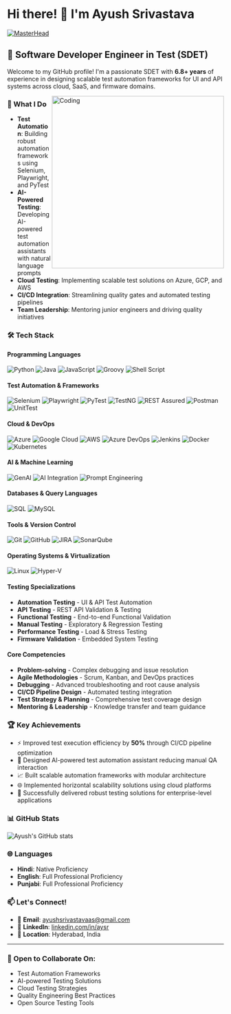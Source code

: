 # Hi there! 👋 I'm Ayush Srivastava
[![MasterHead](https://firebasestorage.googleapis.com/v0/b/flexi-coding.appspot.com/o/dempgi7-520f8d5f-63d4-4453-8822-dbc149ae27f8.gif?alt=media&token=91c0c7b2-93c3-4029-b011-1a8703c5730d)](https://www.linkedin.com/in/aysr)
## 🚀 Software Developer Engineer in Test (SDET)

Welcome to my GitHub profile! I'm a passionate SDET with **6.8+ years** of experience in designing scalable test automation frameworks for UI and API systems across cloud, SaaS, and firmware domains.

<img align="right" alt="Coding" width="400" src="https://cdn.dribbble.com/users/1019864/screenshots/3079099/codeloop.gif">

### 🎯 What I Do
- **Test Automation**: Building robust automation frameworks using Selenium, Playwright, and PyTest
- **AI-Powered Testing**: Developing AI-powered test automation assistants with natural language prompts
- **Cloud Testing**: Implementing scalable test solutions on Azure, GCP, and AWS
- **CI/CD Integration**: Streamlining quality gates and automated testing pipelines
- **Team Leadership**: Mentoring junior engineers and driving quality initiatives

### 🛠️ Tech Stack
#### **Programming Languages**
![Python](https://img.shields.io/badge/Python-3776AB?style=for-the-badge&logo=python&logoColor=white)
![Java](https://img.shields.io/badge/Java-ED8B00?style=for-the-badge&logo=java&logoColor=white)
![JavaScript](https://img.shields.io/badge/JavaScript-F7DF1E?style=for-the-badge&logo=javascript&logoColor=black)
![Groovy](https://img.shields.io/badge/Groovy-4298B8?style=for-the-badge&logo=apachegroovy&logoColor=white)
![Shell Script](https://img.shields.io/badge/Shell_Script-121011?style=for-the-badge&logo=gnu-bash&logoColor=white)

#### **Test Automation & Frameworks**
![Selenium](https://img.shields.io/badge/Selenium-43B02A?style=for-the-badge&logo=selenium&logoColor=white)
![Playwright](https://img.shields.io/badge/Playwright-2EAD33?style=for-the-badge&logo=playwright&logoColor=white)
![PyTest](https://img.shields.io/badge/PyTest-0A9EDC?style=for-the-badge&logo=pytest&logoColor=white)
![TestNG](https://img.shields.io/badge/TestNG-DC382D?style=for-the-badge&logo=testng&logoColor=white)
![REST Assured](https://img.shields.io/badge/REST_Assured-25D366?style=for-the-badge&logoColor=white)
![Postman](https://img.shields.io/badge/Postman-FF6C37?style=for-the-badge&logo=postman&logoColor=white)
![UnitTest](https://img.shields.io/badge/UnitTest-306998?style=for-the-badge&logo=python&logoColor=white)

#### **Cloud & DevOps**
![Azure](https://img.shields.io/badge/Microsoft_Azure-0089D0?style=for-the-badge&logo=microsoft-azure&logoColor=white)
![Google Cloud](https://img.shields.io/badge/Google_Cloud-4285F4?style=for-the-badge&logo=google-cloud&logoColor=white)
![AWS](https://img.shields.io/badge/Amazon_AWS-232F3E?style=for-the-badge&logo=amazon-aws&logoColor=white)
![Azure DevOps](https://img.shields.io/badge/Azure_DevOps-0078D4?style=for-the-badge&logo=azure-devops&logoColor=white)
![Jenkins](https://img.shields.io/badge/Jenkins-D24939?style=for-the-badge&logo=jenkins&logoColor=white)
![Docker](https://img.shields.io/badge/Docker-2496ED?style=for-the-badge&logo=docker&logoColor=white)
![Kubernetes](https://img.shields.io/badge/Kubernetes-326CE5?style=for-the-badge&logo=kubernetes&logoColor=white)

#### **AI & Machine Learning**
![GenAI](https://img.shields.io/badge/GenAI-FF6B6B?style=for-the-badge&logo=openai&logoColor=white)
![AI Integration](https://img.shields.io/badge/AI_Integration-00D4AA?style=for-the-badge&logo=artificial-intelligence&logoColor=white)
![Prompt Engineering](https://img.shields.io/badge/Prompt_Engineering-4ECDC4?style=for-the-badge&logo=chatbot&logoColor=white)

#### **Databases & Query Languages**
![SQL](https://img.shields.io/badge/SQL-4479A1?style=for-the-badge&logo=mysql&logoColor=white)
![MySQL](https://img.shields.io/badge/MySQL-005C84?style=for-the-badge&logo=mysql&logoColor=white)

#### **Tools & Version Control**
![Git](https://img.shields.io/badge/Git-F05032?style=for-the-badge&logo=git&logoColor=white)
![GitHub](https://img.shields.io/badge/GitHub-181717?style=for-the-badge&logo=github&logoColor=white)
![JIRA](https://img.shields.io/badge/JIRA-0052CC?style=for-the-badge&logo=jira&logoColor=white)
![SonarQube](https://img.shields.io/badge/SonarQube-4E9BCD?style=for-the-badge&logo=sonarqube&logoColor=white)

#### **Operating Systems & Virtualization**
![Linux](https://img.shields.io/badge/Linux-FCC624?style=for-the-badge&logo=linux&logoColor=black)
![Hyper-V](https://img.shields.io/badge/Hyper--V-0078D4?style=for-the-badge&logo=microsoft&logoColor=white)

#### **Testing Specializations**
- **Automation Testing** - UI & API Test Automation
- **API Testing** - REST API Validation & Testing
- **Functional Testing** - End-to-end Functional Validation
- **Manual Testing** - Exploratory & Regression Testing
- **Performance Testing** - Load & Stress Testing
- **Firmware Validation** - Embedded System Testing

#### **Core Competencies**
- **Problem-solving** - Complex debugging and issue resolution
- **Agile Methodologies** - Scrum, Kanban, and DevOps practices
- **Debugging** - Advanced troubleshooting and root cause analysis
- **CI/CD Pipeline Design** - Automated testing integration
- **Test Strategy & Planning** - Comprehensive test coverage design
- **Mentoring & Leadership** - Knowledge transfer and team guidance

### 🏆 Key Achievements
- ⚡ Improved test execution efficiency by **50%** through CI/CD pipeline optimization
- 🤖 Designed AI-powered test automation assistant reducing manual QA interaction
- 📈 Built scalable automation frameworks with modular architecture
- 🌐 Implemented horizontal scalability solutions using cloud platforms
- 🎯 Successfully delivered robust testing solutions for enterprise-level applications

### 📊 GitHub Stats
![Ayush's GitHub stats](https://github-readme-stats.vercel.app/api?username=ayush-a-srivastava&show_icons=true&theme=radical)

### 🌐 Languages
- **Hindi**: Native Proficiency
- **English**: Full Professional Proficiency  
- **Punjabi**: Full Professional Proficiency

### 📫 Let's Connect!
- 📧 **Email**: ayushsrivastavaas@gmail.com
- 💼 **LinkedIn**: [linkedin.com/in/aysr](https://linkedin.com/in/aysr)
- 📍 **Location**: Hyderabad, India

---

### 🤝 Open to Collaborate On:
- Test Automation Frameworks
- AI-powered Testing Solutions
- Cloud Testing Strategies
- Quality Engineering Best Practices
- Open Source Testing Tools
